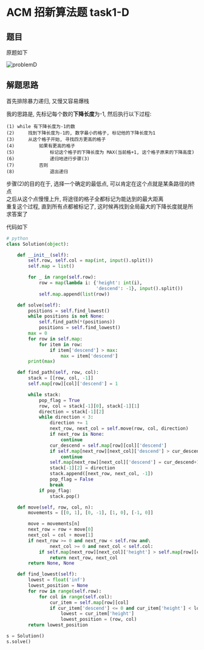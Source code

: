 
# ACM 招新算法题 task1-D

## 题目

原题如下

![problemD](https://s1.ax1x.com/2020/05/13/YdEJdH.png)

## 解题思路

首先排除暴力递归, 又慢又容易爆栈  

我的思路是, 先标记每个数的**下降长度**为-1, 然后执行以下过程:

    (1) while 有下降长度为-1的数
    (2)     找到下降长度为-1的, 数字最小的格子, 标记他的下降长度为1
    (3)     从这个格子开始, 寻找四方更高的格子
    (4)         如果有更高的格子
    (5)             标记这个格子的下降长度为 MAX(当前格+1, 这个格子原来的下降高度)
    (6)             递归地进行步骤(3)
    (7)         否则
    (8)             退出递归

步骤(2)的目的在于, 选择一个确定的最低点, 可以肯定在这个点就是某条路径的终点  
之后从这个点慢慢上升, 将途径的格子全都标记为能达到的最大距离  
重复这个过程, 直到所有点都被标记了, 这时候再找到全局最大的下降长度就是所求答案了

代码如下

```python
# python
class Solution(object):

    def __init__(self):
        self.row, self.col = map(int, input().split())
        self.map = list()

        for _ in range(self.row):
            row = map(lambda i: {'height': int(i),
                                 'descend': -1}, input().split())
            self.map.append(list(row))

    def solve(self):
        positions = self.find_lowest()
        while positions is not None:
            self.find_path(*(positions))
            positions = self.find_lowest()
        max = 0
        for row in self.map:
            for item in row:
                if item['descend'] > max:
                    max = item['descend']
        print(max)

    def find_path(self, row, col):
        stack = [[row, col, -1]]
        self.map[row][col]['descend'] = 1

        while stack:
            pop_flag = True
            row, col = stack[-1][0], stack[-1][1]
            direction = stack[-1][2]
            while direction < 3:
                direction += 1
                next_row, next_col = self.move(row, col, direction)
                if next_row is None:
                    continue
                cur_descend = self.map[row][col]['descend']
                if self.map[next_row][next_col]['descend'] > cur_descend+1:
                    continue
                self.map[next_row][next_col]['descend'] = cur_descend+1
                stack[-1][2] = direction
                stack.append([next_row, next_col, -1])
                pop_flag = False
                break
            if pop_flag:
                stack.pop()

    def move(self, row, col, n):
        movements = [[0, 1], [0, -1], [1, 0], [-1, 0]]

        move = movements[n]
        next_row = row + move[0]
        next_col = col + move[1]
        if next_row >= 0 and next_row < self.row and\
                next_col >= 0 and next_col < self.col:
            if self.map[next_row][next_col]['height'] > self.map[row][col]['height']:
                return next_row, next_col
        return None, None

    def find_lowest(self):
        lowest = float('inf')
        lowest_position = None
        for row in range(self.row):
            for col in range(self.col):
                cur_item = self.map[row][col]
                if cur_item['descend'] <= 0 and cur_item['height'] < lowest:
                    lowest = cur_item['height']
                    lowest_position = (row, col)
        return lowest_position

s = Solution()
s.solve()
```